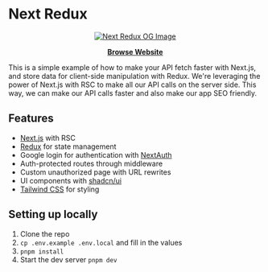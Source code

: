 # Next Redux

<p align="center">
  <a href="https://next-redux-ts.vercel.app/login">
    <img src="https://next-redux-ts.vercel.app/opengraph-image.png" alt="Next Redux OG Image">
  </a>
</p>

<p align="center">
  <a href="https://next-redux-ts.vercel.app/login"><strong>Browse Website</strong></a>
</p>

This is a simple example of how to make your API fetch faster with Next.js, and store data for client-side manipulation with Redux. We're leveraging the power of Next.js with RSC to make all our API calls on the server side. This way, we can make our API calls faster and also make our app SEO friendly.

## Features

- [Next.js](https://nextjs.org/docs/app) with RSC
- [Redux](https://react-redux.js.org/) for state management
- Google login for authentication with [NextAuth](https://next-auth.js.org/)
- Auth-protected routes through middleware
- Custom unauthorized page with URL rewrites
- UI components with [shadcn/ui](https://ui.shadcn.com/)
- [Tailwind CSS](https://tailwindcss.com/) for styling

## Setting up locally

1. Clone the repo
1. `cp .env.example .env.local` and fill in the values
1. `pnpm install`
1. Start the dev server `pnpm dev`
